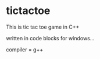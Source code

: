 # tictactoe
This is tic tac toe game in C++

written in code blocks 
for windows...

compiler = g++
